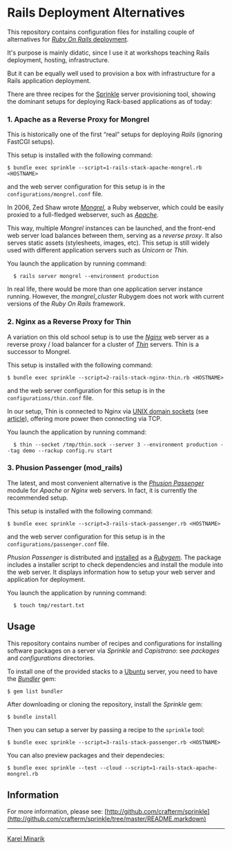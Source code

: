 # Rails Deployment Alternatives

This repository contains configuration files for installing couple of alternatives for [_Ruby On Rails_ deployment](http://rubyonrails.org/deploy).

It's purpose is mainly didatic, since I use it at workshops teaching Rails deployment, hosting, infrastructure.

But it can be equally well used to provision a box with infrastructure for a Rails application deployment.

There are three recipes for the [Sprinkle](http://github.com/crafterm/sprinkle) server provisioning tool,
showing the dominant setups for deploying Rack-based applications as of today:

### 1. Apache as a Reverse Proxy for Mongrel ###

This is historically one of the first “real” setups for deploying _Rails_ (ignoring FastCGI setups).

This setup is installed with the following command:

    $ bundle exec sprinkle --script=1-rails-stack-apache-mongrel.rb <HOSTNAME>

and the web server configuration for this setup is in the `configurations/mongrel.conf` file.

In 2006, Zed Shaw wrote [_Mongrel_](http://en.wikipedia.org/wiki/Mongrel_(web_server)), a Ruby webserver,
which could be easily proxied to a full-fledged webserver, such as [_Apache_](http://en.wikipedia.org/wiki/Apache_HTTP_Server).

This way, multiple _Mongrel_ instances can be launched, and the front-end web server load balances between them,
serving as a _reverse proxy_. It also serves static assets (stylesheets, images, etc). This setup is still widely used
with different application servers such as _Unicorn_ or _Thin_.

You launch the application by running command:

      $ rails server mongrel --environment production

In real life, there would be more than one application server instance running. However, the _mongrel_cluster_ Rubygem
does not work with current versions of the _Ruby On Rails_ framework.


### 2. Nginx as a Reverse Proxy for Thin ###

A variation on this old school setup is to use the [_Nginx_](http://en.wikipedia.org/wiki/Nginx) web server as a reverse proxy / load balancer
for a cluster of [_Thin_](http://code.macournoyer.com/thin/) servers. Thin is a successor to Mongrel.

This setup is installed with the following command:

    $ bundle exec sprinkle --script=2-rails-stack-nginx-thin.rb <HOSTNAME>

and the web server configuration for this setup is in the `configurations/thin.conf` file.

In our setup, Thin is connected to Nginx via [UNIX domain sockets](http://en.wikipedia.org/wiki/Unix_domain_socket)
(see [article](http://macournoyer.wordpress.com/2008/01/26/get-intimate-with-your-load-balancer-tonight/)),
offering more power then connecting via TCP.

You launch the application by running command:

      $ thin --socket /tmp/thin.sock --server 3 --environment production --tag demo --rackup config.ru start


### 3. Phusion Passenger (mod_rails) ###

The latest, and most convenient alternative is the [_Phusion Passenger_](http://en.wikipedia.org/wiki/Phusion_Passenger) module
for _Apache_ or _Nginx_ web servers. In fact, it is currently the recommended setup.

This setup is installed with the following command:

    $ bundle exec sprinkle --script=3-rails-stack-passenger.rb <HOSTNAME>

and the web server configuration for this setup is in the `configurations/passenger.conf` file.

_Phusion Passenger_ is distributed and [installed](http://www.modrails.com/install.html) as a [_Rubygem_](http://rubygems.org/).
The package includes a installer script to check dependencies and install the module into the web server.
It displays information how to setup your web server and application for deployment.

You launch the application by running command:

      $ touch tmp/restart.txt


## Usage ##

This repository contains number of recipes and configurations for installing software packages on a server via _Sprinkle_ and _Capistrano_:
see _packages_ and _configurations_ directories.


To install one of the provided stacks to a [Ubuntu](http://www.ubuntu.com/server) server, you need to have the [_Bundler_](http://gembundler.com/) gem:

    $ gem list bundler

After downloading or cloning the repository, install the _Sprinkle_ gem:

    $ bundle install

Then you can setup a server by passing a recipe to the `sprinkle` tool:

    $ bundle exec sprinkle --script=3-rails-stack-passenger.rb <HOSTNAME>

You can also preview packages and their dependecies:

    $ bundle exec sprinkle --test --cloud --script=1-rails-stack-apache-mongrel.rb

## Information

For more information, please see: [http://github.com/crafterm/sprinkle](http://github.com/crafterm/sprinkle/tree/master/README.markdown)

---

[Karel Minarik](http://karmi.cz)

